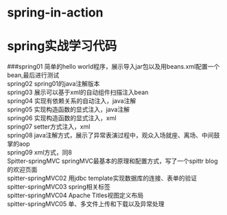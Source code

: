 # spring-in-action
spring实战学习代码
=
###spring01 简单的hello world程序，展示导入jar包以及用beans.xml配置一个bean,最后进行测试<br>
spring02 spring01的java注解版本<br>
spring03 展示可以基于xml的自动组件扫描注入bean<br>
spring04 实现有依赖关系的自动注入，java注解<br>
spring05 实现构造函数的显式注入，java注解<br>
spring06 实现构造函数的显式注入，xml<br>
spring07 setter方式注入，xml<br>
spring08 java注解方式，展示了异常表演过程中，观众入场就座、离场、中间鼓掌的aop<br>
spring09 xml方式，同8<br>
Spitter-springMVC springMVC最基本的原理和配置方式，写了一个spittr blog的欢迎页面<br>
spitter-springMVC02 用jdbc template实现数据库的连接、表单的验证<br>
spitter-springMVC03 spring相关标签<br>
spitter-springMVC04 Apache Titles视图定义布局<br>
spitter-springMVC05 单、多文件上传和下载以及异常处理<br>
